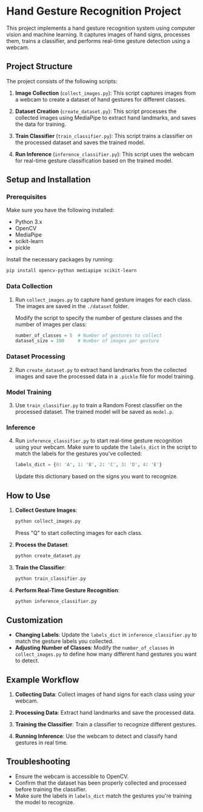 
# Hand Gesture Recognition Project

This project implements a hand gesture recognition system using computer vision and machine learning. It captures images of hand signs, processes them, trains a classifier, and performs real-time gesture detection using a webcam.

## Project Structure
The project consists of the following scripts:

1. **Image Collection** (`collect_images.py`): 
   This script captures images from a webcam to create a dataset of hand gestures for different classes.
   
2. **Dataset Creation** (`create_dataset.py`): 
   This script processes the collected images using MediaPipe to extract hand landmarks, and saves the data for training.
   
3. **Train Classifier** (`train_classifier.py`): 
   This script trains a classifier on the processed dataset and saves the trained model.
   
4. **Run Inference** (`inference_classifier.py`): 
   This script uses the webcam for real-time gesture classification based on the trained model.

## Setup and Installation

### Prerequisites
Make sure you have the following installed:
- Python 3.x
- OpenCV
- MediaPipe
- scikit-learn
- pickle

Install the necessary packages by running:
```bash
pip install opencv-python mediapipe scikit-learn
```

### Data Collection
1. Run `collect_images.py` to capture hand gesture images for each class. The images are saved in the `./dataset` folder.

   Modify the script to specify the number of gesture classes and the number of images per class:
   ```python
   number_of_classes = 5  # Number of gestures to collect
   dataset_size = 100     # Number of images per gesture
   ```

### Dataset Processing
2. Run `create_dataset.py` to extract hand landmarks from the collected images and save the processed data in a `.pickle` file for model training.

### Model Training
3. Use `train_classifier.py` to train a Random Forest classifier on the processed dataset. The trained model will be saved as `model.p`.

### Inference
4. Run `inference_classifier.py` to start real-time gesture recognition using your webcam. Make sure to update the `labels_dict` in the script to match the labels for the gestures you've collected:
   ```python
   labels_dict = {0: 'A', 1: 'B', 2: 'C', 3: 'D', 4: 'E'}
   ```
   Update this dictionary based on the signs you want to recognize.

## How to Use

1. **Collect Gesture Images**: 
   ```bash
   python collect_images.py
   ```
   Press "Q" to start collecting images for each class.

2. **Process the Dataset**:
   ```bash
   python create_dataset.py
   ```

3. **Train the Classifier**:
   ```bash
   python train_classifier.py
   ```

4. **Perform Real-Time Gesture Recognition**:
   ```bash
   python inference_classifier.py
   ```

## Customization

- **Changing Labels**: Update the `labels_dict` in `inference_classifier.py` to match the gesture labels you collected.
- **Adjusting Number of Classes**: Modify the `number_of_classes` in `collect_images.py` to define how many different hand gestures you want to detect.

## Example Workflow

1. **Collecting Data**: Collect images of hand signs for each class using your webcam.
   
2. **Processing Data**: Extract hand landmarks and save the processed data.
   
3. **Training the Classifier**: Train a classifier to recognize different gestures.

4. **Running Inference**: Use the webcam to detect and classify hand gestures in real time.

## Troubleshooting
- Ensure the webcam is accessible to OpenCV.
- Confirm that the dataset has been properly collected and processed before training the classifier.
- Make sure the labels in `labels_dict` match the gestures you're training the model to recognize.
